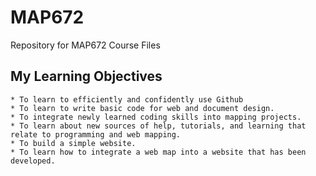 # MAP672
Repository for MAP672 Course Files

## My Learning Objectives
    * To learn to efficiently and confidently use Github
    * To learn to write basic code for web and document design.
    * To integrate newly learned coding skills into mapping projects.
    * To learn about new sources of help, tutorials, and learning that relate to programming and web mapping.
    * To build a simple website.
    * To learn how to integrate a web map into a website that has been developed.